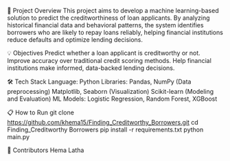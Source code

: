 📌 Project Overview
This project aims to develop a machine learning-based solution to predict the creditworthiness of loan applicants. By analyzing historical financial data and behavioral patterns, the system identifies borrowers who are likely to repay loans reliably, helping financial institutions reduce defaults and optimize lending decisions.


💡 Objectives
Predict whether a loan applicant is creditworthy or not.
Improve accuracy over traditional credit scoring methods.
Help financial institutions make informed, data-backed lending decisions.


🛠️ Tech Stack
Language: Python
Libraries:
Pandas, NumPy (Data preprocessing)
Matplotlib, Seaborn (Visualization)
Scikit-learn (Modeling and Evaluation)
ML Models: Logistic Regression, Random Forest, XGBoost


📋 How to Run
git clone https://github.com/khema15/Finding_Creditworthy_Borrowers.git
cd Finding_Creditworthy Borrowers
pip install -r requirements.txt
python main.py


🤝 Contributors
Hema Latha

